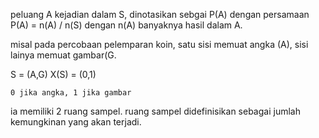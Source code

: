 peluang A kejadian dalam S, dinotasikan sebgai P(A) dengan persamaan P(A) = n(A) / n(S) dengan n(A) banyaknya hasil dalam A. 

misal pada percobaan pelemparan koin, satu sisi memuat angka (A), sisi lainya memuat gambar(G.

S = (A,G)
X(S) = (0,1)

	0 jika angka, 1 jika gambar

ia memiliki 2 ruang sampel. ruang sampel didefinisikan sebagai jumlah kemungkinan yang akan terjadi. 